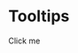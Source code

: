 # Tooltips

<w-tooltip title="Tooltip example etc...">
  <w-button>Click me</w-button>
</w-tooltip>
